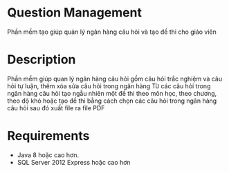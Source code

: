# Question Management 
Phần mềm tạo giúp quản lý ngân hàng câu hỏi và tạo đề thi cho giáo viên
# Description
Phần mềm giúp quan lý ngân hàng câu hỏi gồm câu hỏi trắc nghiệm và câu hỏi tự luận, thêm xóa sửa câu hỏi trong ngân hàng
Từ các câu hỏi trong ngân hàng câu hỏi tạo ngẫu nhiên một đề thi theo môn học, theo chương, theo độ khó hoặc tạo đề thi bằng cách chọn các câu hỏi trong ngân hàng câu hỏi sau đó xuất file ra file PDF
# Requirements
- Java 8 hoặc cao hơn.
- SQL Server 2012 Express hoặc cao hơn
